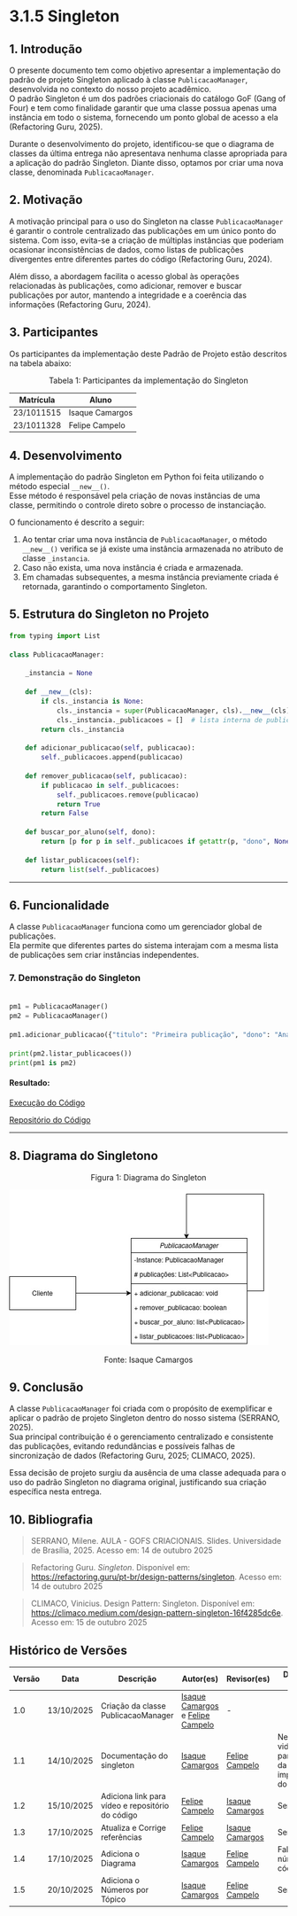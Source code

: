 # 3.1.5 Singleton

## 1. Introdução

O presente documento tem como objetivo apresentar a implementação do padrão de projeto Singleton aplicado à classe `PublicacaoManager`, desenvolvida no contexto do nosso projeto acadêmico.  
O padrão Singleton é um dos padrões criacionais do catálogo GoF (Gang of Four) e tem como finalidade garantir que uma classe possua apenas uma instância em todo o sistema, fornecendo um ponto global de acesso a ela (Refactoring Guru, 2025).

Durante o desenvolvimento do projeto, identificou-se que o diagrama de classes da última entrega não apresentava nenhuma classe apropriada para a aplicação do padrão Singleton. Diante disso, optamos por criar uma nova classe, denominada `PublicacaoManager`.


## 2. Motivação

A motivação principal para o uso do Singleton na classe `PublicacaoManager` é garantir o controle centralizado das publicações em um único ponto do sistema. Com isso, evita-se a criação de múltiplas instâncias que poderiam ocasionar inconsistências de dados, como listas de publicações divergentes entre diferentes partes do código (Refactoring Guru, 2024).

Além disso, a abordagem facilita o acesso global às operações relacionadas às publicações, como adicionar, remover e buscar publicações por autor, mantendo a integridade e a coerência das informações (Refactoring Guru, 2024).

## 3. Participantes

Os participantes da implementação deste Padrão de Projeto estão descritos na tabela abaixo:

<p style="text-align: center;">Tabela 1: Participantes da implementação do Singleton</p>

|Matrícula | Aluno |
| -- | -- |
| 23/1011515  |  Isaque Camargos   |
| 23/1011328  |  Felipe Campelo    |

## 4. Desenvolvimento

A implementação do padrão Singleton em Python foi feita utilizando o método especial `__new__()`.  
Esse método é responsável pela criação de novas instâncias de uma classe, permitindo o controle direto sobre o processo de instanciação.

O funcionamento é descrito a seguir:

1. Ao tentar criar uma nova instância de `PublicacaoManager`, o método `__new__()` verifica se já existe uma instância armazenada no atributo de classe `_instancia`.
2. Caso não exista, uma nova instância é criada e armazenada.
3. Em chamadas subsequentes, a mesma instância previamente criada é retornada, garantindo o comportamento Singleton.


## 5. Estrutura do Singleton no Projeto

```python
from typing import List

class PublicacaoManager:
  
    _instancia = None

    def __new__(cls):
        if cls._instancia is None:
            cls._instancia = super(PublicacaoManager, cls).__new__(cls)
            cls._instancia._publicacoes = []  # lista interna de publicações
        return cls._instancia

    def adicionar_publicacao(self, publicacao):
        self._publicacoes.append(publicacao)

    def remover_publicacao(self, publicacao):
        if publicacao in self._publicacoes:
            self._publicacoes.remove(publicacao)
            return True 
        return False

    def buscar_por_aluno(self, dono):
        return [p for p in self._publicacoes if getattr(p, "dono", None) == dono]

    def listar_publicacoes(self):
        return list(self._publicacoes)
```

---

## 6. Funcionalidade

A classe `PublicacaoManager` funciona como um gerenciador global de publicações.  
Ela permite que diferentes partes do sistema interajam com a mesma lista de publicações sem criar instâncias independentes.

### 7. Demonstração do Singleton 


```python

pm1 = PublicacaoManager()
pm2 = PublicacaoManager()

pm1.adicionar_publicacao({"titulo": "Primeira publicação", "dono": "Ana"})

print(pm2.listar_publicacoes())  
print(pm1 is pm2) 

```

#### Resultado:

[Execução do Código](https://drive.google.com/file/d/1uNmq9LteICjG9JTfOE4wRL9G4EhH3H9X/view?usp=share_link)

[Repositório do Código](https://github.com/UnBArqDsw2025-2-Turma02/2025.2_T02_G6_AquiTemFCTE_Entrega_03/blob/docs/gof-singleton/GOFs/Criacionais/Singleton/publication_manager.py)

---

## 8. Diagrama do Singletono


<p align="center" style="font-size: 12;">
Figura 1: Diagrama do Singleton
</p>

![diagrama_singleton](/../assets/singleton.jpg)

<p align="center" style="font-size: 12;">
Fonte: Isaque Camargos
</p>

## 9. Conclusão

A classe `PublicacaoManager` foi criada com o propósito de exemplificar e aplicar o padrão de projeto Singleton dentro do nosso sistema (SERRANO, 2025).  
Sua principal contribuição é o gerenciamento centralizado e consistente das publicações, evitando redundâncias e possíveis falhas de sincronização de dados (Refactoring Guru, 2025; CLIMACO, 2025).

Essa decisão de projeto surgiu da ausência de uma classe adequada para o uso do padrão Singleton no diagrama original, justificando sua criação específica nesta entrega.



## 10. Bibliografia

> SERRANO, Milene. AULA - GOFS CRIACIONAIS. Slides. Universidade de Brasília, 2025. Acesso em: 14 de outubro 2025

> Refactoring Guru. _Singleton_. Disponível em: https://refactoring.guru/pt-br/design-patterns/singleton. Acesso em: 14 de outubro 2025

> CLIMACO, Vinicius. Design Pattern: Singleton. Disponível em: https://climaco.medium.com/design-pattern-singleton-16f4285dc6e. Acesso em: 15 de outubro 2025

## Histórico de Versões

| Versão | Data       | Descrição                                | Autor(es)                             | Revisor(es) | Detalhes da Revisão                                                |
| ------ | ---------- | ---------------------------------------- | ------------------------------------- | ----------- | ------------------------------------------------------------------ |
| 1.0    | 13/10/2025  | Criação da classe PublicacaoManager |[Isaque Camargos](https://github.com/isaqzin) e [Felipe Campelo](https://github.com/felipeacampelo) | - ||
| 1.1    | 14/10/2025  | Documentação do singleton |[Isaque Camargos](https://github.com/isaqzin)| [Felipe Campelo](https://github.com/felipeacampelo) | Necessário video e link para a pasta da implementação do GOF|
| 1.2    | 15/10/2025  | Adiciona link para vídeo e repositório do código |[Felipe Campelo](https://github.com/felipeacampelo)| [Isaque Camargos](https://github.com/isaqzin) | Sem erros|
| 1.3    | 17/10/2025  | Atualiza e Corrige referências |[Felipe Campelo](https://github.com/felipeacampelo)| [Isaque Camargos](https://github.com/isaqzin) | Sem erros|
| 1.4    | 17/10/2025  | Adiciona o Diagrama |[Isaque Camargos](https://github.com/isaqzin)| [Felipe Campelo](https://github.com/felipeacampelo) | Faltou os números no código |
| 1.5    | 20/10/2025  | Adiciona o Números por Tópico |[Isaque Camargos](https://github.com/isaqzin)| [Felipe Campelo](https://github.com/felipeacampelo) | Sem erros |
